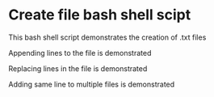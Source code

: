 # Create file bash shell scipt

This bash shell script demonstrates the creation of .txt files

Appending lines to the file is demonstrated

Replacing lines in the file is demonstrated

Adding same line to multiple files is demonstrated


